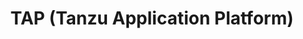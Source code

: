 ---
layout: posts_by_category
categories: tap
title: TAP (Tanzu Application Platform)
permalink: /category/tap
---